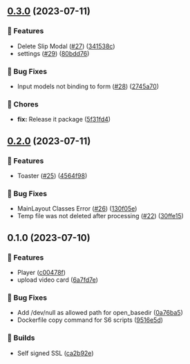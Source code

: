

## [0.3.0](https://github.com/christoxz/slipstream-core/compare/0.2.0...0.3.0) (2023-07-11)


### 🚀 Features

* Delete Slip Modal ([#27](https://github.com/christoxz/slipstream-core/issues/27)) ([341538c](https://github.com/christoxz/slipstream-core/commit/341538c729ec992c3c730b0d9c1d4d1ef050a5ad))
* settings ([#29](https://github.com/christoxz/slipstream-core/issues/29)) ([80bdd76](https://github.com/christoxz/slipstream-core/commit/80bdd7616e49a44474d77fc296e5293e5c7c38c4))


### 🐛 Bug Fixes

* Input models not binding to form ([#28](https://github.com/christoxz/slipstream-core/issues/28)) ([2745a70](https://github.com/christoxz/slipstream-core/commit/2745a704893abe8ed80b3b2454fd8a9086102b5e))


### 🔧 Chores

* **fix:** Release it package ([5f31fd4](https://github.com/christoxz/slipstream-core/commit/5f31fd4c8d479bbb9ede72c51252bfecfdbbb9be))

## [0.2.0](https://github.com/christoxz/slipstream-core/compare/0.1.0...0.2.0) (2023-07-11)


### 🚀 Features

* Toaster ([#25](https://github.com/christoxz/slipstream-core/issues/25)) ([4564f98](https://github.com/christoxz/slipstream-core/commit/4564f98b13e094dbabb7574a8231f0eb4519abf1))


### 🐛 Bug Fixes

* MainLayout Classes Error ([#26](https://github.com/christoxz/slipstream-core/issues/26)) ([130f05e](https://github.com/christoxz/slipstream-core/commit/130f05e8b2433b45ba112f95718d6027ee65005c))
* Temp file was not deleted after processing ([#22](https://github.com/christoxz/slipstream-core/issues/22)) ([30ffe15](https://github.com/christoxz/slipstream-core/commit/30ffe157cda299229c707331fedf22d243b44475))

## 0.1.0 (2023-07-10)


### 🚀 Features

* Player ([c00478f](https://github.com/christoxz/slipstream-core/commit/c00478f7fa3e8e4317e3bd4a07f709d04b1909cb))
* upload video card ([6a7fd7e](https://github.com/christoxz/slipstream-core/commit/6a7fd7e934ebe0f62bd6c6ae8cbb67c33804c880))


### 🐛 Bug Fixes

* Add /dev/null as allowed path for open_basedir ([0a76ba5](https://github.com/christoxz/slipstream-core/commit/0a76ba536a2df8cd3aa005980f62e26b8ea455e5))
* Dockerfile copy command for S6 scripts ([9516e5d](https://github.com/christoxz/slipstream-core/commit/9516e5dcd14e4fa8412d9d1967cf3a5a6f0a1932))


### 💚 Builds

* Self signed SSL ([ca2b92e](https://github.com/christoxz/slipstream-core/commit/ca2b92e73acb06a6405c3421a3d74c5e629cd3ec))